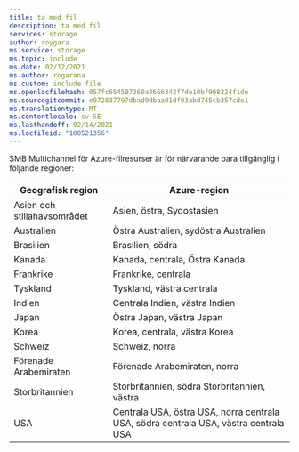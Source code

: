 ```yaml
---
title: ta med fil
description: ta med fil
services: storage
author: roygara
ms.service: storage
ms.topic: include
ms.date: 02/12/2021
ms.author: rogarana
ms.custom: include file
ms.openlocfilehash: 057fc654597360a4666342f7de10bf908224f1de
ms.sourcegitcommit: e972837797dbad9dbaa01df93abd745cb357cde1
ms.translationtype: MT
ms.contentlocale: sv-SE
ms.lasthandoff: 02/14/2021
ms.locfileid: "100521356"
---
```

SMB Multichannel för Azure-filresurser är för närvarande bara tillgänglig i följande regioner:

| Geografisk region | Azure-region |
|-------------|-------------------|
| Asien och stillahavsområdet | Asien, östra, Sydostasien|
| Australien | Östra Australien, sydöstra Australien |
| Brasilien | Brasilien, södra |
| Kanada | Kanada, centrala, Östra Kanada |
| Frankrike | Frankrike, centrala |
| Tyskland | Tyskland, västra centrala |
| Indien | Centrala Indien, västra Indien |
| Japan | Östra Japan, västra Japan |
| Korea | Korea, centrala, västra Korea |
| Schweiz | Schweiz, norra |
| Förenade Arabemiraten | Förenade Arabemiraten, norra |
| Storbritannien | Storbritannien, södra Storbritannien, västra |
| USA | Centrala USA, östra USA, norra centrala USA, södra centrala USA, västra centrala USA |